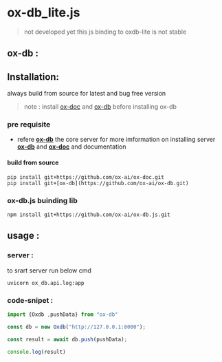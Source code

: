# ox-db_lite.js

> not developed yet this js binding to oxdb-lite is not stable

## ox-db :


## Installation:

always build from source for latest and bug free version

> note : install [ox-doc](https://github.com/ox-ai/ox-doc.git) and [ox-db](https://github.com/ox-ai/ox-db.git) before installing ox-db

### pre requisite
+ refere **[ox-db](https://github.com/ox-ai/ox-db.git)** the core server for more imformation on installing server **[ox-db](https://github.com/ox-ai/ox-db.git)** and **[ox-doc](https://github.com/ox-ai/ox-doc.git)**  and documentation

#### build from source

```
pip install git+https://github.com/ox-ai/ox-doc.git
pip install git+[ox-db](https://github.com/ox-ai/ox-db.git)
```
### ox-db.js buinding lib

```
npm install git+https://github.com/ox-ai/ox-db.js.git
```

## usage :

### server :

to srart server run below cmd 
```
uvicorn ox_db.api.log:app
```

### code-snipet :

```js
import {Oxdb ,pushData} from "ox-db"

const db = new Oxdb("http://127.0.0.1:8000");

const result = await db.push(pushData);

console.log(result)
```
